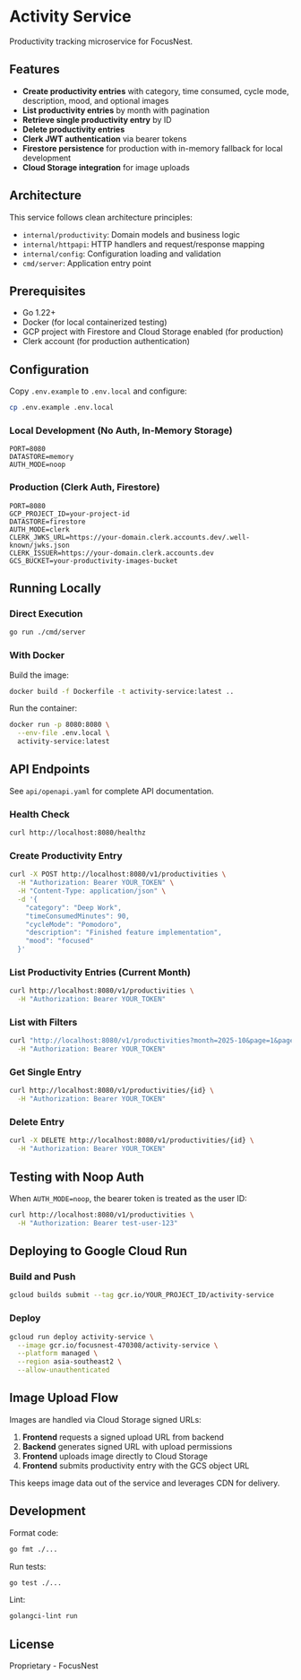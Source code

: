 # Activity Service

Productivity tracking microservice for FocusNest.

## Features

- **Create productivity entries** with category, time consumed, cycle mode, description, mood, and optional images
- **List productivity entries** by month with pagination
- **Retrieve single productivity entry** by ID
- **Delete productivity entries**
- **Clerk JWT authentication** via bearer tokens
- **Firestore persistence** for production with in-memory fallback for local development
- **Cloud Storage integration** for image uploads

## Architecture

This service follows clean architecture principles:
- `internal/productivity`: Domain models and business logic
- `internal/httpapi`: HTTP handlers and request/response mapping
- `internal/config`: Configuration loading and validation
- `cmd/server`: Application entry point

## Prerequisites

- Go 1.22+
- Docker (for local containerized testing)
- GCP project with Firestore and Cloud Storage enabled (for production)
- Clerk account (for production authentication)

## Configuration

Copy `.env.example` to `.env.local` and configure:

```bash
cp .env.example .env.local
```

### Local Development (No Auth, In-Memory Storage)

```env
PORT=8080
DATASTORE=memory
AUTH_MODE=noop
```

### Production (Clerk Auth, Firestore)

```env
PORT=8080
GCP_PROJECT_ID=your-project-id
DATASTORE=firestore
AUTH_MODE=clerk
CLERK_JWKS_URL=https://your-domain.clerk.accounts.dev/.well-known/jwks.json
CLERK_ISSUER=https://your-domain.clerk.accounts.dev
GCS_BUCKET=your-productivity-images-bucket
```

## Running Locally

### Direct Execution

```bash
go run ./cmd/server
```

### With Docker

Build the image:

```bash
docker build -f Dockerfile -t activity-service:latest ..
```

Run the container:

```bash
docker run -p 8080:8080 \
  --env-file .env.local \
  activity-service:latest
```

## API Endpoints

See `api/openapi.yaml` for complete API documentation.

### Health Check

```bash
curl http://localhost:8080/healthz
```

### Create Productivity Entry

```bash
curl -X POST http://localhost:8080/v1/productivities \
  -H "Authorization: Bearer YOUR_TOKEN" \
  -H "Content-Type: application/json" \
  -d '{
    "category": "Deep Work",
    "timeConsumedMinutes": 90,
    "cycleMode": "Pomodoro",
    "description": "Finished feature implementation",
    "mood": "focused"
  }'
```

### List Productivity Entries (Current Month)

```bash
curl http://localhost:8080/v1/productivities \
  -H "Authorization: Bearer YOUR_TOKEN"
```

### List with Filters

```bash
curl "http://localhost:8080/v1/productivities?month=2025-10&page=1&pageSize=20" \
  -H "Authorization: Bearer YOUR_TOKEN"
```

### Get Single Entry

```bash
curl http://localhost:8080/v1/productivities/{id} \
  -H "Authorization: Bearer YOUR_TOKEN"
```

### Delete Entry

```bash
curl -X DELETE http://localhost:8080/v1/productivities/{id} \
  -H "Authorization: Bearer YOUR_TOKEN"
```

## Testing with Noop Auth

When `AUTH_MODE=noop`, the bearer token is treated as the user ID:

```bash
curl http://localhost:8080/v1/productivities \
  -H "Authorization: Bearer test-user-123"
```

## Deploying to Google Cloud Run

### Build and Push

```bash
gcloud builds submit --tag gcr.io/YOUR_PROJECT_ID/activity-service
```

### Deploy

```bash
gcloud run deploy activity-service \
  --image gcr.io/focusnest-470308/activity-service \
  --platform managed \
  --region asia-southeast2 \
  --allow-unauthenticated
```

## Image Upload Flow

Images are handled via Cloud Storage signed URLs:

1. **Frontend** requests a signed upload URL from backend
2. **Backend** generates signed URL with upload permissions
3. **Frontend** uploads image directly to Cloud Storage
4. **Frontend** submits productivity entry with the GCS object URL

This keeps image data out of the service and leverages CDN for delivery.

## Development

Format code:

```bash
go fmt ./...
```

Run tests:

```bash
go test ./...
```

Lint:

```bash
golangci-lint run
```

## License

Proprietary - FocusNest

